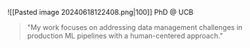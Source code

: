 ![[Pasted image 20240618122408.png|100]]
PhD @ UCB


> "My work focuses on addressing data management challenges in production ML pipelines with a human-centered approach."